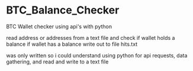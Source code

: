 # BTC_Balance_Checker

BTC Wallet checker using api's with python 

read address or addresses from a text file and check if wallet holds a balance
if wallet has a balance write out to file hits.txt

was only written so i could understand using python for api requests, data gathering, and read and write to a text file
